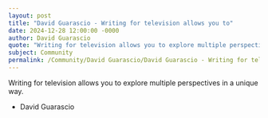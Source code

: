 ```yaml
---
layout: post
title: "David Guarascio - Writing for television allows you to"
date: 2024-12-28 12:00:00 -0000
author: David Guarascio
quote: "Writing for television allows you to explore multiple perspectives in a unique way."
subject: Community
permalink: /Community/David Guarascio/David Guarascio - Writing for television allows you to
---
```


Writing for television allows you to explore multiple perspectives in a unique way.

- David Guarascio
